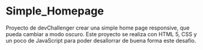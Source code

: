 # Simple_Homepage
Proyecto de devChallenger crear una simple home page responsive, que pueda cambiar a modo oscuro.
Este proyecto se realiza con HTML 5, CSS y un poco de JavaScript para poder desallorrar de buena forma este desafío.
